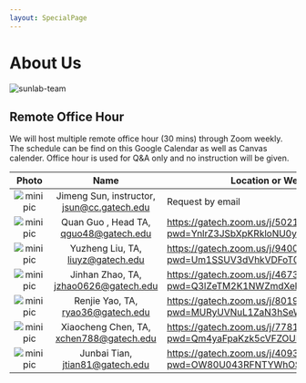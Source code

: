```yaml
---
layout: SpecialPage
---
```

# About Us

<!--[sunlab-team](images/avatar/aboutus.jpg "Sunlab team")-->

![sunlab-team](images/avatar/aboutus.jpg "Sunlab team")

## Remote Office Hour

We will host multiple remote office hour (30 mins) through Zoom weekly. The schedule can be find on this Google Calendar as well as Canvas calender. Office hour is used for Q&A only and no instruction will be given.

| Photo| Name| Location or Web Link |
| :-------------: | :-------------: | --------------------------------------------------------------------------------------|
|![minipic](images/avatar/Jimeng.png)   |  Jimeng Sun, instructor, jsun@cc.gatech.edu    |       Request by email         |
|![minipic](images/avatar/quanguo.jpg) | Quan Guo ,  Head TA, qguo48@gatech.edu | <https://gatech.zoom.us/j/5021978057?pwd=YnlrZ3JSbXpKRkloNU0yMXdPbEFxdz09> |
|![minipic](images/avatar/Yuzheng.jpeg) | Yuzheng Liu, TA, liuyz@gatech.edu   |  <https://gatech.zoom.us/j/9400574255?pwd=Um1SSUV3dVhkVDFoT0VLOHh5VTluZz09> |
|![minipic](images/avatar/Jinhan.jpg) | Jinhan Zhao, TA, jzhao0626@gatech.edu   | <https://gatech.zoom.us/j/4673097357?pwd=Q3lZeTM2K1NWZmdXekV4NGVUbmpzZz09> |
|![minipic](images/avatar/Renjie.jpg) | Renjie Yao, TA, ryao36@gatech.edu    |  <https://gatech.zoom.us/j/8019952381?pwd=MURyUVNuL1ZaN3hSeWEveTdVTUd2dz09> |
|![minipic](images/avatar/xiaocheng.jpg) | Xiaocheng Chen, TA, xchen788@gatech.edu   |  <https://gatech.zoom.us/j/7781618921?pwd=Qm4yaFpaKzk5cVFZOUNQMEpORjBPUT09> |
|![minipic](images/avatar/Junbai.jpg) | Junbai Tian, jtian81@gatech.edu    | <https://gatech.zoom.us/j/4093798538?pwd=OW80U043RFNTYWhOSzBBLzhmdUpLQT09> |

